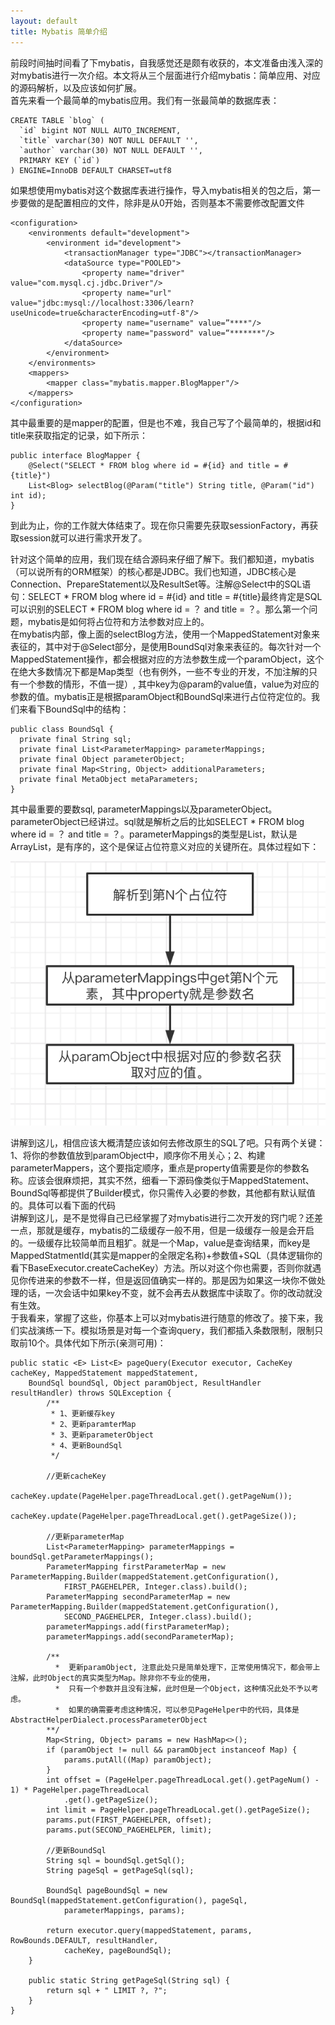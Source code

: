 ```yaml
---
layout: default
title: Mybatis 简单介绍
---
```

前段时间抽时间看了下mybatis，自我感觉还是颇有收获的，本文准备由浅入深的对mybatis进行一次介绍。本文将从三个层面进行介绍mybatis：简单应用、对应的源码解析，以及应该如何扩展。  
首先来看一个最简单的mybatis应用。我们有一张最简单的数据库表：

    CREATE TABLE `blog` (
      `id` bigint NOT NULL AUTO_INCREMENT,
      `title` varchar(30) NOT NULL DEFAULT '',
      `author` varchar(30) NOT NULL DEFAULT '',
      PRIMARY KEY (`id`)
    ) ENGINE=InnoDB DEFAULT CHARSET=utf8

如果想使用mybatis对这个数据库表进行操作，导入mybatis相关的包之后，第一步要做的是配置相应的文件，除非是从0开始，否则基本不需要修改配置文件

    <configuration>
        <environments default="development">
            <environment id="development">
                <transactionManager type="JDBC"></transactionManager>
                <dataSource type="POOLED">
                    <property name="driver" value="com.mysql.cj.jdbc.Driver"/>
                    <property name="url" value="jdbc:mysql://localhost:3306/learn?useUnicode=true&characterEncoding=utf-8"/>
                    <property name="username" value=”****"/>
                    <property name="password" value=“*******"/>
                </dataSource>
            </environment>
        </environments>
        <mappers>
            <mapper class="mybatis.mapper.BlogMapper"/>
        </mappers>
    </configuration>

其中最重要的是mapper的配置，但是也不难，我自己写了个最简单的，根据id和title来获取指定的记录，如下所示：

    public interface BlogMapper {
        @Select("SELECT * FROM blog where id = #{id} and title = #{title}")
        List<Blog> selectBlog(@Param("title") String title, @Param("id") int id);
    }
    
到此为止，你的工作就大体结束了。现在你只需要先获取sessionFactory，再获取session就可以进行需求开发了。

针对这个简单的应用，我们现在结合源码来仔细了解下。我们都知道，mybatis（可以说所有的ORM框架）的核心都是JDBC。我们也知道，JDBC核心是Connection、PrepareStatement以及ResultSet等。注解@Select中的SQL语句：SELECT * FROM blog where id = #{id} and title = #{title}最终肯定是SQL可以识别的SELECT * FROM blog where id = ？ and title = ？。那么第一个问题，mybatis是如何将占位符和方法参数对应上的。  
在mybatis内部，像上面的selectBlog方法，使用一个MappedStatement对象来表征的，其中对于@Select部分，是使用BoundSql对象来表征的。每次针对一个MappedStatement操作，都会根据对应的方法参数生成一个paramObject，这个在绝大多数情况下都是Map类型（也有例外，一些不专业的开发，不加注解的只有一个参数的情形，不值一提）, 其中key为@param的value值，value为对应的参数的值。mybatis正是根据paramObject和BoundSql来进行占位符定位的。我们来看下BoundSql中的结构：

    public class BoundSql {
      private final String sql;
      private final List<ParameterMapping> parameterMappings;
      private final Object parameterObject;
      private final Map<String, Object> additionalParameters;
      private final MetaObject metaParameters;
    }
    
其中最重要的要数sql, parameterMappings以及parameterObject。parameterObject已经讲过。sql就是解析之后的比如SELECT * FROM blog where id = ？ and title = ？。parameterMappings的类型是List，默认是ArrayList，是有序的，这个是保证占位符意义对应的关键所在。具体过程如下：  

![GitHub](https://raw.githubusercontent.com/fsxtiger/picture/master/code/mybatis%E7%AE%80%E5%8D%95%E5%88%86%E6%9E%901.jpg "GitHub,Social Coding")

讲解到这儿，相信应该大概清楚应该如何去修改原生的SQL了吧。只有两个关键：1、将你的参数值放到paramObject中，顺序你不用关心；2、构建parameterMappers，这个要指定顺序，重点是property值需要是你的参数名称。应该会很麻烦把，其实不然，细看一下源码像类似于MappedStatement、BoundSql等都提供了Builder模式，你只需传入必要的参数，其他都有默认赋值的。具体可以看下面的代码  
讲解到这儿，是不是觉得自己已经掌握了对mybatis进行二次开发的窍门呢？还差一点，那就是缓存，mybatis的二级缓存一般不用，但是一级缓存一般是会开启的。一级缓存比较简单而且粗犷。就是一个Map，value是查询结果，而key是MappedStatmentId(其实是mapper的全限定名称)+参数值+SQL（具体逻辑你的看下BaseExecutor.createCacheKey）方法。所以对这个你也需要，否则你就遇见你传进来的参数不一样，但是返回值确实一样的。那是因为如果这一块你不做处理的话，一次会话中如果key不变，就不会再去从数据库中读取了。你的改动就没有生效。  
于我看来，掌握了这些，你基本上可以对mybatis进行随意的修改了。接下来，我们实战演练一下。模拟场景是对每一个查询query，我们都插入条数限制，限制只取前10个。具体代如下所示(亲测可用)：

    public static <E> List<E> pageQuery(Executor executor, CacheKey cacheKey, MappedStatement mappedStatement, 
        BoundSql boundSql, Object paramObject, ResultHandler resultHandler) throws SQLException {
            /**
             * 1、更新缓存key
             * 2、更新paramterMap
             * 3、更新parameterObject
             * 4、更新BoundSql
             */
    
            //更新cacheKey
            cacheKey.update(PageHelper.pageThreadLocal.get().getPageNum());
            cacheKey.update(PageHelper.pageThreadLocal.get().getPageSize());
    
            //更新parameterMap
            List<ParameterMapping> parameterMappings =  boundSql.getParameterMappings();
            ParameterMapping firstParameterMap = new ParameterMapping.Builder(mappedStatement.getConfiguration(), 
                FIRST_PAGEHELPER, Integer.class).build();
            ParameterMapping secondParameterMap = new ParameterMapping.Builder(mappedStatement.getConfiguration(), 
                SECOND_PAGEHELPER, Integer.class).build();
            parameterMappings.add(firstParameterMap);
            parameterMappings.add(secondParameterMap);
    
            /**
              *  更新paramObject, 注意此处只是简单处理下，正常使用情况下，都会带上注解，此时Object的真实类型为Map。除非你不专业的使用，
              *  只有一个参数并且没有注解，此时但是一个Object，这种情况此处不予以考虑。
              *  如果的确需要考虑这种情况，可以参见PageHelper中的代码，具体是AbstractHelperDialect.processParameterObject
            **/  
            Map<String, Object> params = new HashMap<>();
            if (paramObject != null && paramObject instanceof Map) {
                params.putAll((Map) paramObject);
            }
            int offset = (PageHelper.pageThreadLocal.get().getPageNum() - 1) * PageHelper.pageThreadLocal
                .get().getPageSize();
            int limit = PageHelper.pageThreadLocal.get().getPageSize();
            params.put(FIRST_PAGEHELPER, offset);
            params.put(SECOND_PAGEHELPER, limit);
    
            //更新BoundSql
            String sql = boundSql.getSql();
            String pageSql = getPageSql(sql);
    
            BoundSql pageBoundSql = new BoundSql(mappedStatement.getConfiguration(), pageSql, 
                parameterMappings, params);
    
            return executor.query(mappedStatement, params, RowBounds.DEFAULT, resultHandler, 
                cacheKey, pageBoundSql);
        }
    
        public static String getPageSql(String sql) {
            return sql + " LIMIT ?, ?";
        }
    }
    
